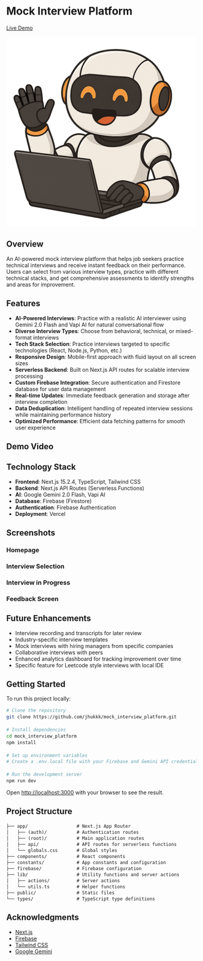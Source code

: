 # Mock Interview Platform

[Live Demo](https://mock-interview-platform-sigma-three.vercel.app/)

![Mock Interview Platform](/public/robot.png)

## Overview

An AI-powered mock interview platform that helps job seekers practice technical interviews and receive instant feedback on their performance. Users can select from various interview types, practice with different technical stacks, and get comprehensive assessments to identify strengths and areas for improvement.

## Features

- **AI-Powered Interviews**: Practice with a realistic AI interviewer using Gemini 2.0 Flash and Vapi AI for natural conversational flow
- **Diverse Interview Types**: Choose from behavioral, technical, or mixed-format interviews
- **Tech Stack Selection**: Practice interviews targeted to specific technologies (React, Node.js, Python, etc.)
- **Responsive Design**: Mobile-first approach with fluid layout on all screen sizes
- **Serverless Backend**: Built on Next.js API routes for scalable interview processing
- **Custom Firebase Integration**: Secure authentication and Firestore database for user data management
- **Real-time Updates**: Immediate feedback generation and storage after interview completion
- **Data Deduplication**: Intelligent handling of repeated interview sessions while maintaining performance history
- **Optimized Performance**: Efficient data fetching patterns for smooth user experience

## Demo Video

<!-- Insert your demo video here -->
<!-- Example: ![Demo Video](link_to_your_demo_video) -->

## Technology Stack

- **Frontend**: Next.js 15.2.4, TypeScript, Tailwind CSS
- **Backend**: Next.js API Routes (Serverless Functions)
- **AI**: Google Gemini 2.0 Flash, Vapi AI
- **Database**: Firebase (Firestore)
- **Authentication**: Firebase Authentication
- **Deployment**: Vercel

## Screenshots

### Homepage
<!-- ![Homepage](/path/to/homepage_screenshot.jpg) -->

### Interview Selection
<!-- ![Interview Selection](/path/to/selection_screenshot.jpg) -->

### Interview in Progress
<!-- ![Interview in Progress](/path/to/interview_screenshot.jpg) -->

### Feedback Screen
<!-- ![Feedback](/path/to/feedback_screenshot.jpg) -->

## Future Enhancements

- Interview recording and transcripts for later review
- Industry-specific interview templates
- Mock interviews with hiring managers from specific companies
- Collaborative interviews with peers
- Enhanced analytics dashboard for tracking improvement over time
- Specific feature for Leetcode style interviews with local IDE

## Getting Started

To run this project locally:

```bash
# Clone the repository
git clone https://github.com/jhukkk/mock_interview_platform.git

# Install dependencies
cd mock_interview_platform
npm install

# Set up environment variables
# Create a .env.local file with your Firebase and Gemini API credentials

# Run the development server
npm run dev
```

Open [http://localhost:3000](http://localhost:3000) with your browser to see the result.

## Project Structure

```
├── app/                  # Next.js App Router
│   ├── (auth)/           # Authentication routes
│   ├── (root)/           # Main application routes
│   ├── api/              # API routes for serverless functions
│   └── globals.css       # Global styles
├── components/           # React components
├── constants/            # App constants and configuration
├── firebase/             # Firebase configuration
├── lib/                  # Utility functions and server actions
│   ├── actions/          # Server actions
│   └── utils.ts          # Helper functions
├── public/               # Static files
└── types/                # TypeScript type definitions
```

## Acknowledgments

- [Next.js](https://nextjs.org)
- [Firebase](https://firebase.google.com)
- [Tailwind CSS](https://tailwindcss.com)
- [Google Gemini](https://ai.google.dev/)

